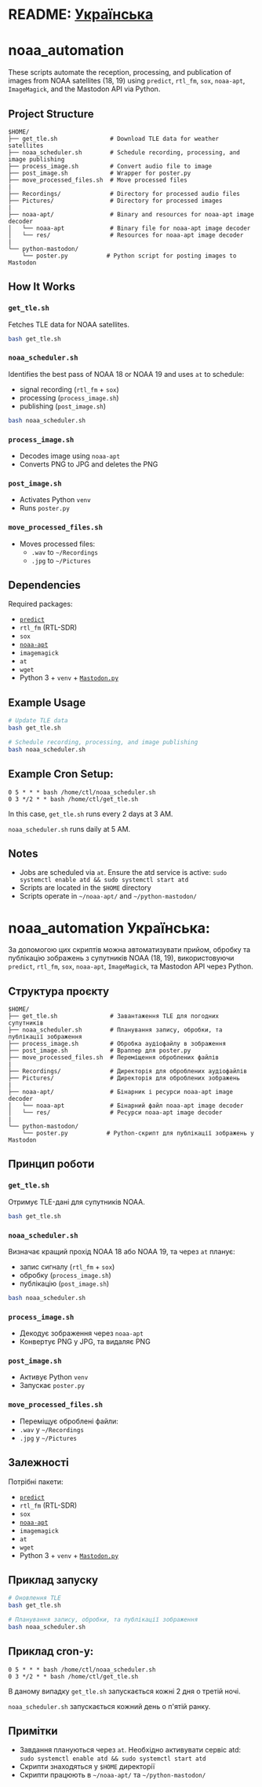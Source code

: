 # README:  [Українська](#noaa_automation-українська) 

# noaa_automation

These scripts automate the reception, processing, and publication of images from NOAA satellites (18, 19) using `predict`, `rtl_fm`, `sox`, `noaa-apt`, `ImageMagick`, and the Mastodon API via Python.

## Project Structure

```
$HOME/
├── get_tle.sh               # Download TLE data for weather satellites
├── noaa_scheduler.sh        # Schedule recording, processing, and image publishing
├── process_image.sh         # Convert audio file to image
├── post_image.sh            # Wrapper for poster.py
├── move_processed_files.sh  # Move processed files
|
├── Recordings/              # Directory for processed audio files
├── Pictures/                # Directory for processed images
|
├── noaa-apt/                # Binary and resources for noaa-apt image decoder
│   └── noaa-apt             # Binary file for noaa-apt image decoder
│   └── res/                 # Resources for noaa-apt image decoder
|
└── python-mastodon/
    └── poster.py           # Python script for posting images to Mastodon
```

## How It Works

### `get_tle.sh`
Fetches TLE data for NOAA satellites.
```bash
bash get_tle.sh
```

### `noaa_scheduler.sh`
Identifies the best pass of NOAA 18 or NOAA 19 and uses `at` to schedule:
- signal recording (`rtl_fm` + `sox`)
- processing (`process_image.sh`)
- publishing (`post_image.sh`)
```bash
bash noaa_scheduler.sh
```

### `process_image.sh`
- Decodes image using `noaa-apt`
- Converts PNG to JPG and deletes the PNG

### `post_image.sh`
- Activates Python `venv`
- Runs `poster.py`

### `move_processed_files.sh`
- Moves processed files:
  - `.wav` to `~/Recordings`
  - `.jpg` to `~/Pictures`

## Dependencies

Required packages:

- [`predict`](https://www.qsl.net/kd2bd/predict.html)
- `rtl_fm` (RTL-SDR)
- `sox`
- [`noaa-apt`](https://github.com/martinber/noaa-apt)
- `imagemagick`
- `at`
- `wget`
- Python 3 + `venv` + [`Mastodon.py`](https://mastodonpy.readthedocs.io/)

## Example Usage

```bash
# Update TLE data
bash get_tle.sh

# Schedule recording, processing, and image publishing
bash noaa_scheduler.sh
```

## Example Cron Setup:
```cron
0 5 * * * bash /home/ctl/noaa_scheduler.sh
0 3 */2 * * bash /home/ctl/get_tle.sh
```

In this case, `get_tle.sh` runs every 2 days at 3 AM.

`noaa_scheduler.sh` runs daily at 5 AM.

## Notes

- Jobs are scheduled via `at`. Ensure the atd service is active: `sudo systemctl enable atd && sudo systemctl start atd`
- Scripts are located in the `$HOME` directory
- Scripts operate in `~/noaa-apt/` and `~/python-mastodon/`


# noaa_automation Українська:

За допомогою цих скриптів можна автоматизувати прийом, обробку та публікацію зображень з супутників NOAA (18, 19), використовуючи `predict`, `rtl_fm`, `sox`, `noaa-apt`, `ImageMagick`, та Mastodon API через Python.

## Структура проєкту

```
$HOME/
├── get_tle.sh               # Завантаження TLE для погодних супутників
├── noaa_scheduler.sh        # Планування запису, обробки, та публікації зображення
├── process_image.sh         # Обробка аудіофайлу в зображення 
├── post_image.sh            # Враппер для poster.py
├── move_processed_files.sh  # Переміщення оброблених файлів
|
├── Recordings/              # Директорія для оброблених аудіофайлів
├── Pictures/                # Директорія для оброблених зображень
|
├── noaa-apt/                # Бінарник і ресурси noaa-apt image decoder
│   └── noaa-apt             # Бінарний файл noaa-apt image decoder
│   └── res/                 # Ресурси noaa-apt image decoder
|
└── python-mastodon/
    └── poster.py           # Python-скрипт для публікації зображень у Mastodon
```

## Принцип роботи

### `get_tle.sh`
Отримує TLE-дані для супутників NOAA.
```bash
bash get_tle.sh
```

### `noaa_scheduler.sh`
Визначає кращий прохід NOAA 18 або NOAA 19, та через `at` планує:
- запис сигналу (`rtl_fm` + `sox`)
- обробку (`process_image.sh`)
- публікацію (`post_image.sh`)
```bash
bash noaa_scheduler.sh
```

### `process_image.sh`
- Декодує зображення через `noaa-apt`
- Конвертує PNG у JPG, та видаляє PNG

### `post_image.sh`
- Активує Python `venv`
- Запускає `poster.py`

### `move_processed_files.sh`
- Переміщує оброблені файли:
- `.wav` у `~/Recordings`
- `.jpg` у `~/Pictures`

## Залежності

Потрібні пакети:

- [`predict`](https://www.qsl.net/kd2bd/predict.html)
- `rtl_fm` (RTL-SDR)
- `sox`
- [`noaa-apt`](https://github.com/martinber/noaa-apt)
- `imagemagick`
- `at`
- `wget`
- Python 3 + `venv` + [`Mastodon.py`](https://mastodonpy.readthedocs.io/)

## Приклад запуску

```bash
# Оновлення TLE
bash get_tle.sh

# Планування запису, обробки, та публікації зображення
bash noaa_scheduler.sh
```

## Приклад cron-у:
```cron
0 5 * * * bash /home/ctl/noaa_scheduler.sh
0 3 */2 * * bash /home/ctl/get_tle.sh
```

В даному випадку `get_tle.sh` запускається кожні 2 дня о третій ночі. 

`noaa_scheduler.sh` запускається кожний день о п'ятій ранку.


## Примітки

- Завдання плануються через `at`. Необхідно активувати сервіс atd: `sudo systemctl enable atd && sudo systemctl start atd`
- Скрипти знаходяться у `$HOME` директорії 
- Скрипти працюють в `~/noaa-apt/` та `~/python-mastodon/`

